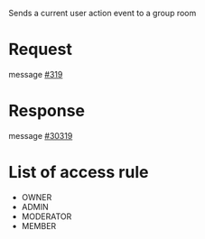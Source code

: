 Sends a current user action event to a group room

# Request
message [#319](../../proto/README.md#action_319)

# Response
message [#30319](../../proto/README.md#action_30319)

# List of access rule
* OWNER
* ADMIN
* MODERATOR
* MEMBER